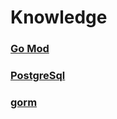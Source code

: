 # Knowledge

### [Go Mod](base/go_mod.md)
### [PostgreSql](gorm/PostgreSQL.md)
### [gorm](gorm/gorm.go)

